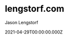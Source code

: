 ---
title: lengstorf.com
github: https://github.com/jlengstorf/lengstorf.com
demo: https://www.lengstorf.com/
license: MIT
author: Jason Lengstorf
author_link: ''
author_twitter: jlengstorf
author_github: jlengstorf
date: 2021-04-29T00:00:00.000Z
ssg:
  - Gatsby
cms:
  - null
css:
  - null
archetype:
  - Blog
  - Personal
services: null
hosting:
  - Netlify
  - Vercel
description: Source for lengstorf.com, Jason Lengstorf's personal site.
stale: false
disabled: false
disabled_reason: null
draft: false
---